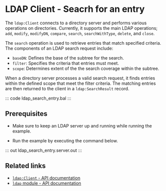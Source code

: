 # LDAP Client - Seacrh for an entry

The `ldap:Client` connects to a directory server and performs various operations on directories. Currently, it supports the main LDAP operations; `add`, `modify`, `modifyDN`, `compare`, `search`, `searchWithType`, `delete`, and `close`.

The `search` operation is used to retrieve entries that match specified criteria. The components of an LDAP search request include:

- `baseDN`: Defines the base of the subtree for the search.
- `filter`: Specifies the criteria that entries must meet.
- `scope`: Determines extent of the the search coverage within the subtree.

When a directory server processes a valid search request, it finds entries within the defined scope that meet the filter criteria. The matching entries are then returned to the client in a `ldap:SearchResult` record.

::: code ldap_search_entry.bal :::

## Prerequisites
- Make sure to keep an LDAP server up and running while running the example.

- Run the example by executing the command below.

::: out ldap_search_entry.server.out :::

## Related links
- [`ldap:Client` - API documentation](https://lib.ballerina.io/ballerina/ldap/latest#Client)
- [`ldap` module - API documentation](https://lib.ballerina.io/ballerina/ldap/latest/)
